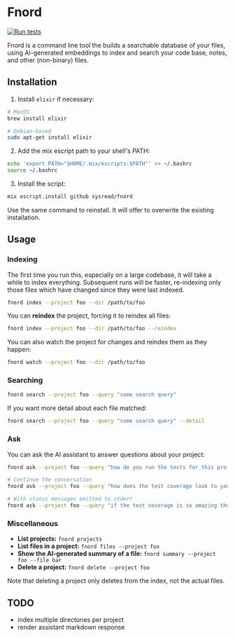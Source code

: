 # Fnord

[![Run tests](https://github.com/sysread/fnord/actions/workflows/run-tests.yml/badge.svg)](https://github.com/sysread/fnord/actions/workflows/run-tests.yml)

Fnord is a command line tool the builds a searchable database of your files,
using AI-generated embeddings to index and search your code base, notes, and
other (non-binary) files.

## Installation

1. Install `elixir` if necessary:
```bash
# MacOS
brew install elixir

# Debian-based
sudo apt-get install elixir
```

2. Add the mix escript path to your shell's PATH:
```bash
echo 'export PATH="$HOME/.mix/escripts:$PATH"' >> ~/.bashrc
source ~/.bashrc
```

3. Install the script:
```bash
mix escript.install github sysread/fnord
```

Use the same command to reinstall. It will offer to overwrite the existing
installation.

## Usage

### Indexing

The first time you run this, especially on a large codebase, it will take a
while to index everything. Subsequent runs will be faster, re-indexing only
those files which have changed since they were last indexed.

```bash
fnord index --project foo --dir /path/to/foo
```

You can **reindex** the project, forcing it to reindex all files:

```bash
fnord index --project foo --dir /path/to/foo --reindex
```

You can also watch the project for changes and reindex them as they happen:

```bash
fnord watch --project foo --dir /path/to/foo
```

### Searching

```bash
fnord search --project foo --query "some search query"
```

If you want more detail about each file matched:

```bash
fnord search --project foo --query "some search query" --detail
```

### Ask

You can ask the AI assistant to answer questions about your project:

```bash
fnord ask --project foo --query "how do you run the tests for this project?"

# Continue the conversation
fnord ask --project foo --query "how does the test coverage look to you?" -C

# With status messages emitted to stderr
fnord ask --project foo --query "if the test coverage is so amazing then how come my change didn't break any tests?!" -C -v
```

### Miscellaneous

- **List projects:** `fnord projects`
- **List files in a project:** `fnord files --project foo`
- **Show the AI-generated summary of a file:** `fnord summary --project foo --file bar`
- **Delete a project:** `fnord delete --project foo`

Note that deleting a project only deletes from the index, not the actual files.

## TODO
- index multiple directories per project
- render assistant markdown response
